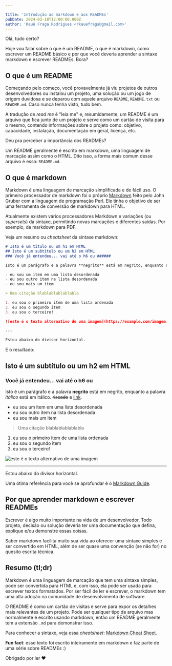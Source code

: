 ```yaml
---

title: 'Introdução ao markdown e aos READMEs'
pubDate: 2024-03-18T12:00:00.000Z
author: 'Kauê Fraga Rodrigues <rkauefraga@gmail.com>'
---
```


Olá, tudo certo?

Hoje vou falar sobre o que é um README, o que é markdown, como escrever um README básico e por que você deveria aprender a sintaxe markdown e escrever READMEs. Bora?

## O que é um README

Começando pelo começo, você provavelmente já viu projetos de outros desenvolvedores ou instalou um projeto, uma solução ou um jogo de origem duvidosa e se deparou com aquele arquivo `README`, `README.txt` ou `README.md`. Caso nunca tenha visto, tudo bem.

A tradução de *read me* é "leia me" e, resumidamente, um README é um arquivo que fica junto de um projeto e serve como um cartão de visita para o mesmo, contendo informações sobre o projeto como: objetivo, capacidade, instalação, documentação em geral, licença, etc.

Deu pra perceber a importância dos READMEs?

Um README geralmente é escrito em markdown, uma linguagem de marcação assim como o HTML. Dito isso, a forma mais comum desse arquivo é essa: `README.md`.

## O que é markdown

Markdown é uma linguagem de marcação simplificada e de fácil uso. O primeiro processador de markdown foi o próprio [Markdown](https://daringfireball.net/projects/markdown) feito pelo John Gruber com a linguagem de programação Perl. Ele tinha o objetivo de ser uma ferramenta de conversão de markdown para HTML.

Atualmente existem vários processadores Markdown e variações (ou *supersets*) da sintaxe, permitindo novas marcações e diferentes saídas. Por exemplo, de markdown para PDF.

Veja um resumo ou *cheatsheet* da sintaxe markdown:

```md
# Isto é um título ou um h1 em HTML
## Isto é um subtítulo ou um h2 em HTML
### Você já entendeu... vai até o h6 ou ######

Isto é um parágrafo e a palavra **negrito** está em negrito, enquanto a palavra *itálico* está em itálico. ~~riscado~~ e [link](https://example.com).

- eu sou um item em uma lista desordenada
- eu sou outro item na lista desordenada
- eu sou mais um item

> Uma citação blablablablablabla

1. eu sou o primeiro item de uma lista ordenada
2. eu sou o segundo item
3. eu sou o terceiro!

![este é o texto alternativo de uma imagem](https://example.com/imagem.png)

---

Estou abaixo do divisor horizontal.
```

E o resultado:

## Isto é um subtítulo ou um h2 em HTML

### Você já entendeu... vai até o h6 ou ######

Isto é um parágrafo e a palavra **negrito** está em negrito, enquanto a palavra *itálico* está em itálico. ~~riscado~~ e [link](https://example.com).

- eu sou um item em uma lista desordenada
- eu sou outro item na lista desordenada
- eu sou mais um item

> Uma citação blablablablablabla

1. eu sou o primeiro item de uma lista ordenada
2. eu sou o segundo item
3. eu sou o terceiro!

![este é o texto alternativo de uma imagem](https://example.com/imagem.png)

---

Estou abaixo do divisor horizontal.

Uma ótima referência para você se aprofundar é o [Markdown Guide](https://www.markdownguide.org).

## Por que aprender markdown e escrever READMEs

Escrever é algo muito importante na vida de um desenvolvedor. Todo projeto, decisão ou solução deveria ter uma documentação que defina, explique e/ou demonstre essas coisas.

Saber markdown facilita muito sua vida ao oferecer uma sintaxe simples e ser convertido em HTML, além de ser quase uma convenção (se não for) no quesito escrita técnica.

## Resumo (tl;dr)

Markdown é uma linguagem de marcação que tem uma sintaxe simples, pode ser convertida para HTML e, com isso, ela pode ser usada para escrever textos formatados. Por ser fácil de ler e escrever, o markdown tem uma alta adoção na comunidade de desenvolvimento de software.

O README é como um cartão de visitas e serve para expor os detalhes mais relevantes de um projeto. Pode ser qualquer tipo de arquivo mas normalmente é escrito usando markdown, então um README geralmente tem a extensão `.md` para demonstrar isso.

Para conhecer a sintaxe, veja essa *cheatsheet*: [Markdown Cheat Sheet](https://www.markdownguide.org/cheat-sheet).

**Fun fact**: esse texto foi escrito inteiramente em markdown e faz parte de uma série sobre READMEs :)

Obrigado por ler ❤
